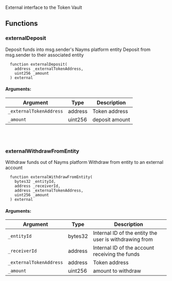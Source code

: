 External interface to the Token Vault
## Functions
### externalDeposit
Deposit funds into msg.sender's Nayms platform entity
Deposit from msg.sender to their associated entity
```solidity
  function externalDeposit(
    address _externalTokenAddress,
    uint256 _amount
  ) external
```
#### Arguments:
| Argument | Type | Description |
| --- | --- | --- |
|`_externalTokenAddress` | address | Token address
|`_amount` | uint256 | deposit amount|
<br></br>
### externalWithdrawFromEntity
Withdraw funds out of Nayms platform
Withdraw from entity to an external account
```solidity
  function externalWithdrawFromEntity(
    bytes32 _entityId,
    address _receiverId,
    address _externalTokenAddress,
    uint256 _amount
  ) external
```
#### Arguments:
| Argument | Type | Description |
| --- | --- | --- |
|`_entityId` | bytes32 | Internal ID of the entity the user is withdrawing from
|`_receiverId` | address | Internal ID of the account receiving the funds
|`_externalTokenAddress` | address | Token address
|`_amount` | uint256 | amount to withdraw|
<br></br>
